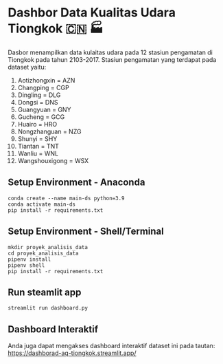 # Dashbor Data Kualitas Udara Tiongkok 🇨🇳 🏭
Dasbor menampilkan data kulaitas udara pada 12 stasiun pengamatan di Tiongkok pada tahun 2103-2017. Stasiun pengamatan yang terdapat pada dataset yaitu:
1. Aotizhongxin = AZN
2. Changping = CGP
3. Dingling = DLG
4. Dongsi = DNS
5. Guangyuan = GNY
6. Gucheng = GCG
7. Huairo = HRO
8. Nongzhanguan = NZG
9. Shunyi = SHY
10. Tiantan = TNT
11. Wanliu = WNL
12. Wangshouxigong = WSX

## Setup Environment - Anaconda
```
conda create --name main-ds python=3.9
conda activate main-ds
pip install -r requirements.txt
```

## Setup Environment - Shell/Terminal
```
mkdir proyek_analisis_data
cd proyek_analisis_data
pipenv install
pipenv shell
pip install -r requirements.txt
```

## Run steamlit app
```
streamlit run dashboard.py
```

## Dashboard Interaktif
Anda juga dapat mengakses dashboard interaktif dataset ini pada tautan:
https://dashborad-aq-tiongkok.streamlit.app/
